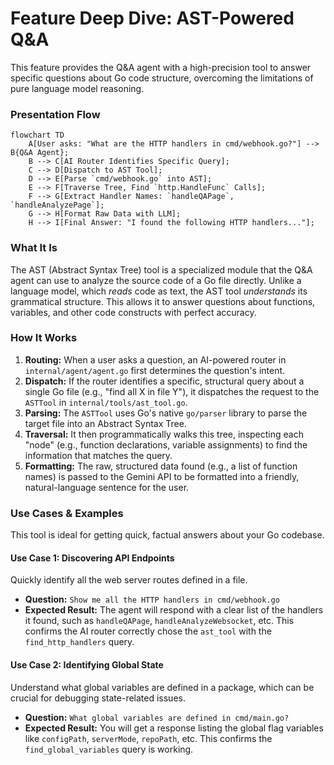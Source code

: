 # Feature Deep Dive: AST-Powered Q&A

This feature provides the Q&A agent with a high-precision tool to answer specific questions about Go code structure, overcoming the limitations of pure language model reasoning.

### Presentation Flow

```mermaid
flowchart TD
    A[User asks: "What are the HTTP handlers in cmd/webhook.go?"] --> B{Q&A Agent};
    B --> C[AI Router Identifies Specific Query];
    C --> D[Dispatch to AST Tool];
    D --> E[Parse `cmd/webhook.go` into AST];
    E --> F[Traverse Tree, Find `http.HandleFunc` Calls];
    F --> G[Extract Handler Names: `handleQAPage`, `handleAnalyzePage`];
    G --> H[Format Raw Data with LLM];
    H --> I[Final Answer: "I found the following HTTP handlers..."];
```

### What It Is
The AST (Abstract Syntax Tree) tool is a specialized module that the Q&A agent can use to analyze the source code of a Go file directly. Unlike a language model, which *reads* code as text, the AST tool *understands* its grammatical structure. This allows it to answer questions about functions, variables, and other code constructs with perfect accuracy.

### How It Works
1.  **Routing:** When a user asks a question, an AI-powered router in `internal/agent/agent.go` first determines the question's intent.
2.  **Dispatch:** If the router identifies a specific, structural query about a single Go file (e.g., "find all X in file Y"), it dispatches the request to the `ASTTool` in `internal/tools/ast_tool.go`.
3.  **Parsing:** The `ASTTool` uses Go's native `go/parser` library to parse the target file into an Abstract Syntax Tree.
4.  **Traversal:** It then programmatically walks this tree, inspecting each "node" (e.g., function declarations, variable assignments) to find the information that matches the query.
5.  **Formatting:** The raw, structured data found (e.g., a list of function names) is passed to the Gemini API to be formatted into a friendly, natural-language sentence for the user.

### Use Cases & Examples

This tool is ideal for getting quick, factual answers about your Go codebase.

#### Use Case 1: Discovering API Endpoints
Quickly identify all the web server routes defined in a file.

- **Question:** `Show me all the HTTP handlers in cmd/webhook.go`
- **Expected Result:** The agent will respond with a clear list of the handlers it found, such as `handleQAPage`, `handleAnalyzeWebsocket`, etc. This confirms the AI router correctly chose the `ast_tool` with the `find_http_handlers` query.

#### Use Case 2: Identifying Global State
Understand what global variables are defined in a package, which can be crucial for debugging state-related issues.

- **Question:** `What global variables are defined in cmd/main.go?`
- **Expected Result:** You will get a response listing the global flag variables like `configPath`, `serverMode`, `repoPath`, etc. This confirms the `find_global_variables` query is working.